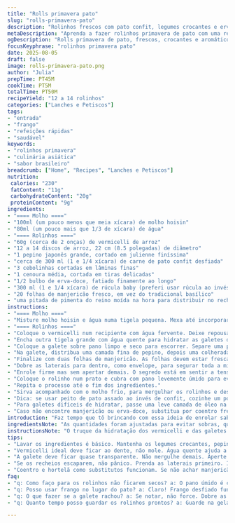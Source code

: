 ```yaml
---
title: "Rolls primavera pato"
slug: "rolls-primavera-pato"
description: "Rolinhos frescos com pato confit, legumes crocantes e ervas frescas, envolvidos em galetes de arroz. Complementados por molho hoisin suavizado com água. Receita fácil, sabor única, substitui ingredientes clássicos para dar um toque brasileiro. Tempo total ajustado para precisão. Quantidades adaptadas para rendimentos ideais, evitam desperdícios. Técnicas simples e dicas para evitar galetes quebradiças e recheios murchos. Sabor entre a crocância dos legumes e o suculento do pato desfiado. Ambiente perfumado pela mistura de ervas e especiarias da culinária asiática, com uma pitada de brasilidade. Aprenda a preparar com truques visuais e texturais para garantir resultado sempre consistente."
metaDescription: "Aprenda a fazer rolinhos primavera de pato com uma receita brasileira-asiática deliciosa e inovadora, perfeita para impressionar."
ogDescription: "Rolls primavera de pato, frescos, crocantes e aromáticos. Experimente essa fusão de sabores numa receita única e surpreendente."
focusKeyphrase: "rolinhos primavera pato"
date: 2025-08-05
draft: false
image: rolls-primavera-pato.png
author: "Julia"
prepTime: PT45M
cookTime: PT5M
totalTime: PT50M
recipeYield: "12 a 14 rolinhos"
categories: ["Lanches e Petiscos"]
tags:
- "entrada"
- "frango"
- "refeições rápidas"
- "saudável"
keywords:
- "rolinhos primavera"
- "culinária asiática"
- "sabor brasileiro"
breadcrumb: ["Home", "Recipes", "Lanches e Petiscos"]
nutrition: 
 calories: "230"
 fatContent: "11g"
 carbohydrateContent: "20g"
 proteinContent: "9g"
ingredients:
- "==== Molho ===="
- "100ml (um pouco menos que meia xícara) de molho hoisin"
- "80ml (um pouco mais que 1/3 de xícara) de água"
- "==== Rolinhos ===="
- "60g (cerca de 2 onças) de vermicelli de arroz"
- "12 a 14 discos de arroz, 22 cm (8.5 polegadas) de diâmetro"
- "1 pepino japonês grande, cortado em julienne finíssima"
- "cerca de 300 ml (1 e 1/4 xícara) de carne de pato confit desfiada"
- "3 cebolinhas cortadas em lâminas finas"
- "1 cenoura média, cortada em tiras delicadas"
- "1/2 bulbo de erva-doce, fatiado finamente ao longo"
- "300 ml (1 e 1/4 xícara) de rúcula baby (preferi usar rúcula ao invés da roquette para um toque mais selvagem)"
- "20 folhas de manjericão fresco, em vez do tradicional basílico"
- "uma pitada de pimenta do reino moída na hora para distribuir no recheio"
instructions:
- "==== Molho ===="
- "Misture molho hoisin e água numa tigela pequena. Mexa até incorporar bem, a textura deve ficar brilhante e levemente densa. Reserve na geladeira para firmar."
- "==== Rolinhos ===="
- "Coloque o vermicelli num recipiente com água fervente. Deixe repousar cerca de 7 minutos, até amolecer e ficar maleável, mas ainda firme ao toque—não deixe empapar! Enxágue com água fria, escorra por completo. Guarde."
- "Encha outra tigela grande com água quente para hidratar as galetes de arroz. Mergulhe uma a uma, calmamente, por cerca de 12 segundos. A galete deve ficar maleável, quase transparente, cuidado para não rasgar—a sensação ao toque é suave, quase sedosa, com leve elasticidade."
- "Coloque a galete sobre pano limpo e seco para escorrer. Separe uma ponta para montar os rolinhos."
- "Na galete, distribua uma camada fina de pepino, depois uma colherada (cerca de 25ml) do pato desfiado, uma porção moderada dos vermicellis, um punhado pequeno de cebolinhas, umas tiras da cenoura, erva-doce e rúcula. Salpique um pouco de pimenta do reino moída para dar um toque."
- "Finalize com duas folhas de manjericão. As folhas devem estar frescas para soltar aroma, mas secas para não molhar a galete."
- "Dobre as laterais para dentro, como envelope, para segurar toda a mistura."
- "Enrole firme mas sem apertar demais. O segredo está em sentir a tensão da galete sem estourá-la."
- "Coloque o rolinho num prato e cubra com pano levemente úmido para evitar ressecamento."
- "Repita o processo até o fim dos ingredientes."
- "Sirva acompanhado com o molho frio, para mergulhar os rolinhos e destacar sabores."
- "Dica: se usar peito de pato assado ao invés de confit, cozinhe um pouco no molho de soja com gengibre para um toque extra."
- "Para galetes difíceis de hidratar, passe uma leve camada de óleo na superfície após molhar, ajuda a evitar que grudem."
- "Caso não encontre manjericão ou erva-doce, substitua por coentro fresco e folhas de hortelã, traz frescor intenso."
introduction: "Faz tempo que tô brincando com essa ideia de enrolar sabores brasileiros em técnicas asiáticas. O pato confit já é um clássico na minha cozinha, e trazer ele para rolinhos de primavera acrescenta uma textura e sabor que a gente não espera. Os legumes dão crocância, a mistura do manjericão com a erva-doce traz um frescor único, e o molho hoisin amacia tudo com sua doçura sutil. O segredo? Galetes hidratadas no ponto certo e recheio que não dê trabalho na hora de enrolar. É receita para receber gente, sabe? Debrief na cozinha e mesa animada, com cada mordida equilibrando sabor, aroma e textura. Já testei variações mil e aprendi que nem sempre seguir só o tempo funciona, o toque no alimento diz a hora exata."
ingredientsNote: "As quantidades foram ajustadas para evitar sobras, que às vezes atrapalham mais do que ajudam. Reduzi o vermicelli, porque em excesso ele pode pesar e borrar o sabor e a textura. O pepino japonês substitui o libanês por ser mais comum aqui e dar o mesmo efeito crocante. Troquei o basílico pela variedade manjericão tradicional, que é mais achado e entrega aroma fresco sem ser agressivo. A cenoura entrou no lugar do pimentão vermelho para suavizar o conjunto e trazer cor vibrante. É um toque pessoal que aprimorei ao longo das experimentações. Fique à vontade para ajustar ervas, mas preste atenção na textura, ervas molhadas comprometem a galete. Molho? Diluir o hoisin com um pouco mais de água ajuda na hora de mergulhar, evitando molho muito denso que escorre demais e faz a galete grudar."
instructionsNote: "O truque da hidratação dos vermicelli e das galetes não é matemático. Olhe, toque, sinta o peso e a textura. Malta, galete dura racha fácil na hora de enrolar; muito mole, o rolinho desmancha. Só um rápido mergulho, quando ela tostar aquele cheiro levinho de arroz, está no ponto. Rechear com moderação evita extravasamento e sujeira na mesa. Dobrar as laterais primeiro é regra para segurar tudo, só depois rola o enrolar firme, bem trancado, para não soltar nada. O pano úmido é item indispensável, sem ele não vale. Descobri que deixar coberto evita rachaduras e galete seca. Molho sempre gelado, sempre ao lado, porque quente ou morno perde a graça e pode acabar com a experiência. Se fazer para festa, prepare todos os recheios antes, monte numa linha de produção, que dá agilidade e mantém padrão. E pimenta do reino sempre moída na hora - faz toda diferença no sabor final."
tips:
- "Lavar os ingredientes é básico. Mantenha os legumes crocantes, pepino e cenoura frescos. Cortes em julienne são cruciais. Menos água na galete evita ruptura. Não force o enrolar. Sinta o ponto. Sabores se equilibram com ervas frescas."
- "Vermicelli ideal deve ficar ao dente, não mole. Água quente ajuda a hidratar na hora certa. Um teste é sentir a geleia da textura. Cuidado com o excesso de molho. Uma camada fina faz a diferença entre secura e umidade."
- "A galete deve ficar quase transparente. Não mergulhe demais. Aperte a água. Se ficar dura, pode rachar. Se mole, encolhe e estraga o formato. Use um pano úmido enquanto monta. Isso evita secagem rápida."
- "Se os recheios escaparem, não pânico. Prenda as laterais primeiro. Isso ajuda na hora de finalizar o rolinho. Não deixe os rolinhos expostos por muito tempo. Um recipiente coberto faz milagre para manter frescor."
- "Coentro e hortelã como substitutos funcionam. Se não achar manjericão, não desanime. O gosto muda, mas o frescor permanece. Erva-doce é fina, mas pode ser omitida se não gostar. É sobre adaptar ao seu gosto."
faq:
- "q: Como faço para os rolinhos não ficarem secos? a: O pano úmido é chave. Cubra-os assim que rolar. Não deixe exposto muito tempo. O ambiente seco estraga a textura."
- "q: Posso usar frango no lugar do pato? a: Claro! Frango desfiado funciona bem. Dica: marine em molho de soja antes para dar um sabor a mais. Pode ser um ótimo toque."
- "q: O que fazer se a galete rachou? a: Se notar, não force. Dobre as laterais primeiro. Recheio menor ajuda. Mantenha tudo coberto e evite que resseque. Use menos água ao hidratar."
- "q: Quanto tempo posso guardar os rolinhos prontos? a: Guarde na geladeira até 2 dias em recipiente fechado. Não deixe muito tempo. Melhor fazer fresco para a textura ideal."

---
```

